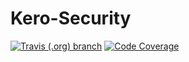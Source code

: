 # Kero-Security
[![Travis (.org) branch](https://img.shields.io/travis/Rednoll/Kero-Security/master)](https://travis-ci.org/github/Rednoll/Kero-Security)
[![Code Coverage](https://img.shields.io/codecov/c/github/Rednoll/Kero-Security/master)](https://codecov.io/gh/Rednoll/Kero-Security?branch=master)
